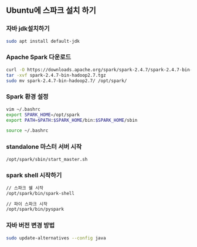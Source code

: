 ## Ubuntu에 스파크 설치 하기 
### 자바 jdk설치하기
```bash
sudo apt install default-jdk
```
### Apache Spark 다운로드
```bash
curl -O https://downloads.apache.org/spark/spark-2.4.7/spark-2.4.7-bin-hadoop2.7.tgz
tar -xvf spark-2.4.7-bin-hadoop2.7.tgz
sudo mv spark-2.4.7-bin-hadoop2.7/ /opt/spark/
```
### Spark 환경 설정 
```bash
vim ~/.bashrc
export SPARK_HOME=/opt/spark
export PATH=$PATH:$SPARK_HOME/bin:$SPARK_HOME/sbin

source ~/.bashrc
```
### standalone 마스터 서버 시작
```bash
/opt/spark/sbin/start_master.sh 
```

### spark shell 시작하기
```bash
// 스파크 쉘 시작
/opt/spark/bin/spark-shell

// 파이 스파크 시작
/opt/spark/bin/pyspark
```

### 자바 버전 변경 방법
```bash
sudo update-alternatives --config java
```